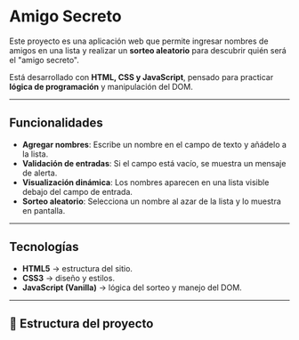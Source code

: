 # Amigo Secreto

Este proyecto es una aplicación web que permite ingresar nombres de amigos en una lista y realizar un **sorteo aleatorio** para descubrir quién será el "amigo secreto".  

Está desarrollado con **HTML, CSS y JavaScript**, pensado para practicar **lógica de programación** y manipulación del DOM.

---

##  Funcionalidades
- **Agregar nombres**: Escribe un nombre en el campo de texto y añádelo a la lista.
- **Validación de entradas**: Si el campo está vacío, se muestra un mensaje de alerta.
- **Visualización dinámica**: Los nombres aparecen en una lista visible debajo del campo de entrada.
- **Sorteo aleatorio**: Selecciona un nombre al azar de la lista y lo muestra en pantalla.

---

##  Tecnologías
- **HTML5** → estructura del sitio.
- **CSS3** → diseño y estilos.
- **JavaScript (Vanilla)** → lógica del sorteo y manejo del DOM.

---

## 📂 Estructura del proyecto
